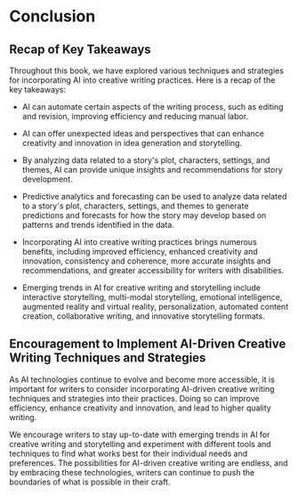 # Conclusion

Recap of Key Takeaways
----------------------

Throughout this book, we have explored various techniques and strategies for incorporating AI into creative writing practices. Here is a recap of the key takeaways:

* AI can automate certain aspects of the writing process, such as editing and revision, improving efficiency and reducing manual labor.

* AI can offer unexpected ideas and perspectives that can enhance creativity and innovation in idea generation and storytelling.

* By analyzing data related to a story's plot, characters, settings, and themes, AI can provide unique insights and recommendations for story development.

* Predictive analytics and forecasting can be used to analyze data related to a story's plot, characters, settings, and themes to generate predictions and forecasts for how the story may develop based on patterns and trends identified in the data.

* Incorporating AI into creative writing practices brings numerous benefits, including improved efficiency, enhanced creativity and innovation, consistency and coherence, more accurate insights and recommendations, and greater accessibility for writers with disabilities.

* Emerging trends in AI for creative writing and storytelling include interactive storytelling, multi-modal storytelling, emotional intelligence, augmented reality and virtual reality, personalization, automated content creation, collaborative writing, and innovative storytelling formats.

Encouragement to Implement AI-Driven Creative Writing Techniques and Strategies
-------------------------------------------------------------------------------

As AI technologies continue to evolve and become more accessible, it is important for writers to consider incorporating AI-driven creative writing techniques and strategies into their practices. Doing so can improve efficiency, enhance creativity and innovation, and lead to higher quality writing.

We encourage writers to stay up-to-date with emerging trends in AI for creative writing and storytelling and experiment with different tools and techniques to find what works best for their individual needs and preferences. The possibilities for AI-driven creative writing are endless, and by embracing these technologies, writers can continue to push the boundaries of what is possible in their craft.